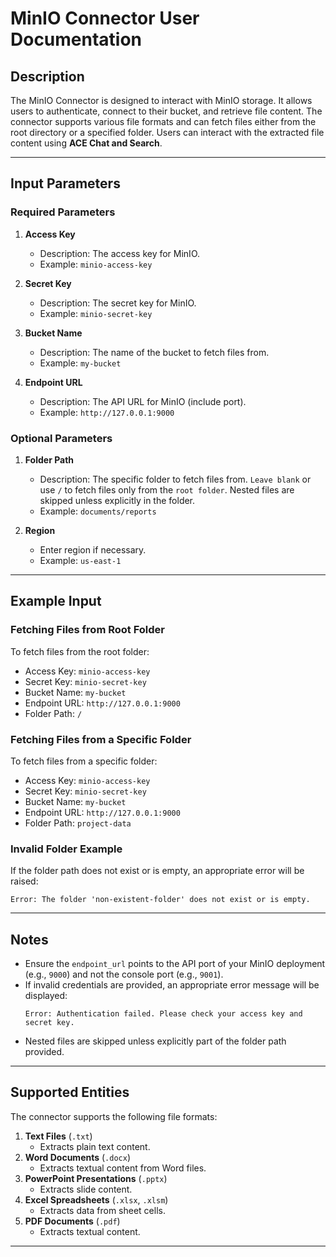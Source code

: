 # MinIO Connector User Documentation

## Description
The MinIO Connector is designed to interact with MinIO storage. It allows users to authenticate, connect to their bucket, and retrieve file content. The connector supports various file formats and can fetch files either from the root directory or a specified folder. Users can interact with the extracted file content using **ACE Chat and Search**. 

---

## Input Parameters
### Required Parameters
1. **Access Key**
   - Description: The access key for MinIO.
   - Example: `minio-access-key`

2. **Secret Key**
   - Description: The secret key for MinIO.
   - Example: `minio-secret-key`

3. **Bucket Name**
   - Description: The name of the bucket to fetch files from.
   - Example: `my-bucket`

4. **Endpoint URL**
   - Description: The API URL for MinIO (include port).
   - Example: `http://127.0.0.1:9000`

### Optional Parameters
1. **Folder Path**
   - Description: The specific folder to fetch files from. `Leave blank` or use `/` to fetch files only from the `root folder`. Nested files are skipped unless explicitly in the folder.
   - Example: `documents/reports`

2. **Region**
   - Enter region if necessary.
   - Example: `us-east-1` 

---

## Example Input

### Fetching Files from Root Folder

To fetch files from the root folder:
- Access Key: `minio-access-key`
- Secret Key: `minio-secret-key`
- Bucket Name: `my-bucket`
- Endpoint URL: `http://127.0.0.1:9000`
- Folder Path: `/`

### Fetching Files from a Specific Folder

To fetch files from a specific folder:
- Access Key: `minio-access-key`
- Secret Key: `minio-secret-key`
- Bucket Name: `my-bucket`
- Endpoint URL: `http://127.0.0.1:9000`
- Folder Path: `project-data`


### Invalid Folder Example
If the folder path does not exist or is empty, an appropriate error will be raised:
```
Error: The folder 'non-existent-folder' does not exist or is empty.
```

---

## Notes
- Ensure the `endpoint_url` points to the API port of your MinIO deployment (e.g., `9000`) and not the console port (e.g., `9001`).
- If invalid credentials are provided, an appropriate error message will be displayed:
  ```
  Error: Authentication failed. Please check your access key and secret key.
  ```
- Nested files are skipped unless explicitly part of the folder path provided.

---

## Supported Entities
The connector supports the following file formats:

1. **Text Files** (`.txt`)
   - Extracts plain text content.
2. **Word Documents** (`.docx`)
   - Extracts textual content from Word files.
3. **PowerPoint Presentations** (`.pptx`)
   - Extracts slide content.
4. **Excel Spreadsheets** (`.xlsx`, `.xlsm`)
   - Extracts data from sheet cells.
5. **PDF Documents** (`.pdf`)
   - Extracts textual content.

---